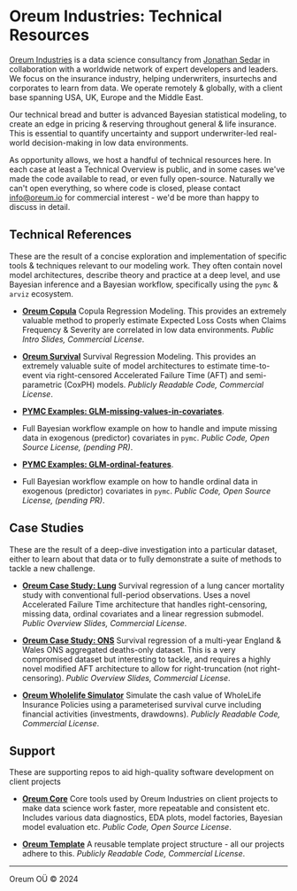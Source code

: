 # Oreum Industries: Technical Resources

[Oreum Industries](https://oreum.io) is a data science consultancy from 
[Jonathan Sedar](https://github.com/jonsedar) in collaboration with a worldwide
network of expert developers and leaders. We focus on the insurance industry, 
helping underwriters, insurtechs and corporates to learn from data. We operate 
remotely & globally, with a client base spanning USA, UK, Europe and the Middle 
East.

Our technical bread and butter is advanced Bayesian statistical modeling, 
to create an edge in pricing & reserving throughout general & life insurance.
This is essential to quantify uncertainty and support underwriter-led real-world 
decision-making in low data environments.

As opportunity allows, we host a handful of technical resources here. In each 
case at least a Technical Overview is public, and in some cases we've made the 
code available to read, or even fully open-source. Naturally we can't open 
everything, so where code is closed, please contact 
[info@oreum.io](mailto:info@oreum.io) for commercial interest - we'd be more 
than happy to discuss in detail.

## Technical References

These are the result of a concise exploration and implementation of specific 
tools & techniques relevant to our modeling work. They often contain novel
model architectures, describe theory and practice at a deep level, and use 
Bayesian inference and a Bayesian workflow, specifically using the 
`pymc` & `arviz` ecosystem. 

+ [**Oreum Copula**](https://oreum-industries.github.io/oreum_copula/#/) 
  Copula Regression Modeling. This provides an extremely valuable method to 
  properly estimate Expected Loss Costs when Claims Frequency & Severity are 
  correlated in low data environments. _Public Intro Slides, Commercial License_.

+ [**Oreum Survival**](https://github.com/oreum-industries/oreum_survival) 
  Survival Regression Modeling. This provides an extremely valuable suite of 
  model architectures to estimate time-to-event via right-censored Accelerated 
  Failure Time (AFT) and semi-parametric (CoxPH) models. 
  _Publicly Readable Code, Commercial License_.

+ [**PYMC Examples: GLM-missing-values-in-covariates**](https://github.com/jonsedar/pymc-examples/blob/new-example-glm-ordinal-features/examples/generalized_linear_models/GLM-ordinal-features.ipynb). 
+ Full Bayesian workflow example on how to handle and impute missing data in 
  exogenous (predictor) covariates in `pymc`. 
  _Public Code, Open Source License, (pending PR)_.

+ [**PYMC Examples: GLM-ordinal-features**](https://github.com/jonsedar/pymc-examples/blob/new-example-glm-missing-numeric-values/examples/generalized_linear_models/GLM-missing-values-in-covariates.ipynb). 
+ Full Bayesian workflow example on how to handle ordinal data in exogenous 
  (predictor) covariates in `pymc`.
  _Public Code, Open Source License, (pending PR)_.


## Case Studies

These are the result of a deep-dive investigation into a particular dataset, 
either to learn about that data or to fully demonstrate a suite of methods to
tackle a new challenge.

+ [**Oreum Case Study: Lung**](https://oreum-industries.github.io/oreum_cs_lung/#/)
  Survival regression of a lung cancer mortality study with conventional 
  full-period observations. Uses a novel Accelerated Failure Time architecture 
  that handles right-censoring, missing data, ordinal covariates and a linear 
  regression submodel. _Public Overview Slides, Commercial License_.

+ [**Oreum Case Study: ONS**](https://oreum-industries.github.io/oreum_cs_ons/#/)
  Survival regression of a multi-year England & Wales ONS aggregated deaths-only 
  dataset. This is a very compromised dataset but interesting to tackle, and 
  requires a highly novel modified AFT architecture to allow for right-truncation 
  (not right-censoring). _Public Overview Slides, Commercial License_.
  
+ [**Oreum Wholelife Simulator**](https://github.com/oreum-industries/oreum_mre_wholelife)
   Simulate the cash value of WholeLife Insurance Policies using a parameterised
   survival curve including financial activities (investments, drawdowns).
  _Publicly Readable Code, Commercial License_.


## Support

These are supporting repos to aid high-quality software development on client 
projects

+ [**Oreum Core**](https://github.com/oreum-industries/oreum_core) Core tools
  used by Oreum Industries on client projects to make data science work faster,
  more repeatable and consistent etc. Includes various data diagnostics, EDA 
  plots, model factories, Bayesian model evaluation etc. 
  _Public Code, Open Source License_.

+ [**Oreum Template**](https://github.com/oreum-industries/oreum_template) A 
  reusable template project structure - all our projects adhere to this.
  _Publicly Readable Code, Commercial License_.


---
Oreum OÜ &copy; 2024
